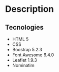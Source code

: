 # Description

## Tecnologies

* HTML 5
* CSS
* Boostrap 5.2.3
* Font Awesome 6.4.0
* Leaflet 1.9.3
* Nominatim